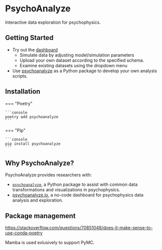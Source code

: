 # PsychoAnalyze

Interactive data exploration for psychophysics.

## Getting Started

- Try out the [dashboard](https://psychoanalyze.io)
    - Simulate data by adjusting model/simulation parameters
    - Upload your own dataset according to the specified schema.
    - Examine existing datasets using the dropdown menu
- Use [psychoanalyze](https://pypi.org/project/psychoanalyze/) as a Python package to develop your own analysis scripts.

## Installation

=== "Poetry"

    ```console
    poetry add psychoanalyze
    ```

=== "Pip"

    ```console
    pip install psychoanalyze
    ```

## Why PsychoAnalyze?

PsychoAnalyze provides researchers with:

 - [`psychoanalyze`](https://pypi.org/project/psychoanalyze/), a Python package to assist with common data transformations and visualizations in psychophysics.
 - [psychoanalyze.io](https://psychoanalyze.io), a no-code dashboard for psychophysics data analysis and exploration.


## Package management

https://stackoverflow.com/questions/70851048/does-it-make-sense-to-use-conda-poetry

Mamba is used exlusively to support PyMC.
